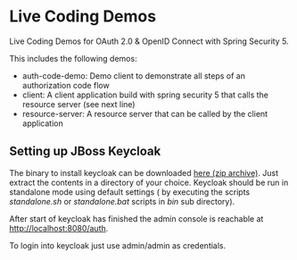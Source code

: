 # Live Coding Demos

Live Coding Demos for OAuth 2.0 & OpenID Connect with Spring Security 5.

This includes the following demos:

* auth-code-demo: Demo client to demonstrate all steps of an authorization code flow
* client: A client application build with spring security 5 that calls the resource server (see next line)
* resource-server: A resource server that can be called by the client application

## Setting up JBoss Keycloak

The binary to install keycloak can be downloaded [here (zip archive)](https://downloads.jboss.org/keycloak/6.0.1/keycloak-6.0.1.zip).
Just extract the contents in a directory of your choice.
Keycloak should be run in standalone mode using default settings (
by executing the scripts _standalone.sh_ or _standalone.bat_ scripts in _bin_ sub directory).

After start of keycloak has finished the admin console is reachable at [http://localhost:8080/auth](http://localhost:8080/auth).

To login into keycloak just use admin/admin as credentials.

